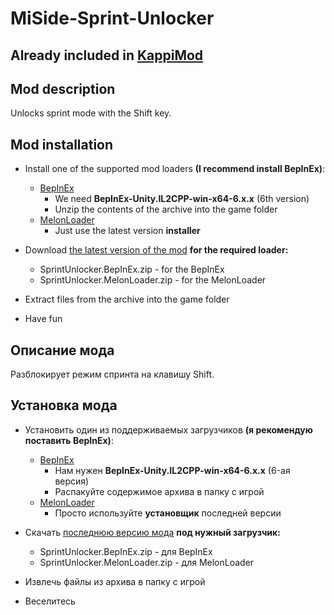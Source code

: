 # MiSide-Sprint-Unlocker

## Already included in [KappiMod](https://github.com/MrSago/MiSide-KappiMod)

## Mod description

Unlocks sprint mode with the Shift key.

## Mod installation

- Install one of the supported mod loaders **(I recommend install BepInEx)**:

  - [BepInEx](https://github.com/BepInEx/BepInEx/releases)
    - We need **BepInEx-Unity.IL2CPP-win-x64-6.x.x** (6th version)
    - Unzip the contents of the archive into the game folder
  - [MelonLoader](https://github.com/LavaGang/MelonLoader/releases)
    - Just use the latest version **installer**

- Download [the latest version of the mod](https://github.com/MrSago/MiSide-Sprint-Unlocker/releases) **for the required loader:**

  - SprintUnlocker.BepInEx.zip - for the BepInEx
  - SprintUnlocker.MelonLoader.zip - for the MelonLoader

- Extract files from the archive into the game folder

- Have fun

## Описание мода

Разблокирует режим спринта на клавишу Shift.

## Установка мода

- Установить один из поддерживаемых загрузчиков **(я рекомендую поставить BepInEx)**:

  - [BepInEx](https://github.com/BepInEx/BepInEx/releases)
    - Нам нужен **BepInEx-Unity.IL2CPP-win-x64-6.x.x** (6-ая версия)
    - Распакуйте содержимое архива в папку с игрой
  - [MelonLoader](https://github.com/LavaGang/MelonLoader/releases)
    - Просто используйте **установщик** последней версии

- Скачать [последнюю версию мода](https://github.com/MrSago/MiSide-Sprint-Unlocker/releases) **под нужный загрузчик:**

  - SprintUnlocker.BepInEx.zip - для BepInEx
  - SprintUnlocker.MelonLoader.zip - для MelonLoader

- Извлечь файлы из архива в папку с игрой

- Веселитесь

